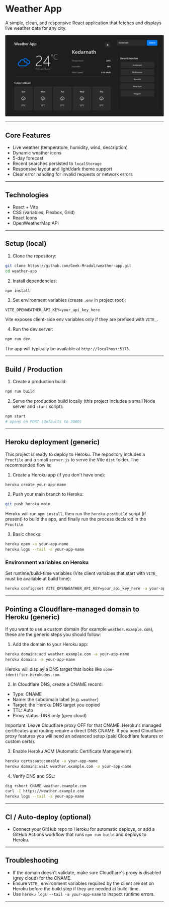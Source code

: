 ﻿# Weather App

A simple, clean, and responsive React application that fetches and displays live weather data for any city.

![image](/Screenshot.png)

---

## Core Features

- Live weather (temperature, humidity, wind, description)
- Dynamic weather icons
- 5-day forecast
- Recent searches persisted to `localStorage`
- Responsive layout and light/dark theme support
- Clear error handling for invalid requests or network errors

---

## Technologies

- React + Vite
- CSS (variables, Flexbox, Grid)
- React Icons
- OpenWeatherMap API

---

## Setup (local)

1. Clone the repository:

```bash
git clone https://github.com/Geek-Mradul/weather-app.git
cd weather-app
```

2. Install dependencies:

```bash
npm install
```

3. Set environment variables (create `.env` in project root):

```env
VITE_OPENWEATHER_API_KEY=your_api_key_here
```

Vite exposes client-side env variables only if they are prefixed with `VITE_`.

4. Run the dev server:

```bash
npm run dev
```

The app will typically be available at `http://localhost:5173`.

---

## Build / Production

1. Create a production build:

```bash
npm run build
```

2. Serve the production build locally (this project includes a small Node server and `start` script):

```bash
npm start
# opens on PORT (defaults to 3000)
```

---

## Heroku deployment (generic)

This project is ready to deploy to Heroku. The repository includes a `Procfile` and a small `server.js` to serve the Vite `dist` folder. The recommended flow is:

1. Create a Heroku app (if you don't have one):

```bash
heroku create your-app-name
```

2. Push your main branch to Heroku:

```bash
git push heroku main
```

Heroku will run `npm install`, then run the `heroku-postbuild` script (if present) to build the app, and finally run the process declared in the `Procfile`.

3. Basic checks:

```bash
heroku open -a your-app-name
heroku logs --tail -a your-app-name
```

### Environment variables on Heroku

Set runtime/build-time variables (Vite client variables that start with `VITE_` must be available at build time):

```bash
heroku config:set VITE_OPENWEATHER_API_KEY=your_api_key_here -a your-app-name
```

---

## Pointing a Cloudflare-managed domain to Heroku (generic)

If you want to use a custom domain (for example `weather.example.com`), these are the generic steps you should follow:

1. Add the domain to your Heroku app:

```bash
heroku domains:add weather.example.com -a your-app-name
heroku domains -a your-app-name
```

Heroku will display a DNS target that looks like `some-identifier.herokudns.com`.

2. In Cloudflare DNS, create a CNAME record:

- Type: CNAME
- Name: the subdomain label (e.g. `weather`)
- Target: the Heroku DNS target you copied
- TTL: Auto
- Proxy status: DNS only (grey cloud)

Important: Leave Cloudflare proxy OFF for that CNAME. Heroku's managed certificates and routing require a direct DNS CNAME. If you need Cloudflare proxy features you will need an advanced setup (paid Cloudflare features or custom certs).

3. Enable Heroku ACM (Automatic Certificate Management):

```bash
heroku certs:auto:enable -a your-app-name
heroku domains:wait weather.example.com -a your-app-name
```

4. Verify DNS and SSL:

```bash
dig +short CNAME weather.example.com
curl -I https://weather.example.com
heroku logs --tail -a your-app-name
```

---

## CI / Auto-deploy (optional)

- Connect your GitHub repo to Heroku for automatic deploys, or add a GitHub Actions workflow that runs `npm run build` and deploys to Heroku.

---

## Troubleshooting

- If the domain doesn't validate, make sure Cloudflare's proxy is disabled (grey cloud) for the CNAME.
- Ensure `VITE_` environment variables required by the client are set on Heroku before the build step if they are needed at build-time.
- Use `heroku logs --tail -a your-app-name` to inspect runtime errors.

---